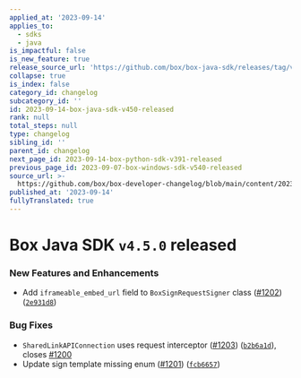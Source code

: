 ```yaml
---
applied_at: '2023-09-14'
applies_to:
  - sdks
  - java
is_impactful: false
is_new_feature: true
release_source_url: 'https://github.com/box/box-java-sdk/releases/tag/v4.5.0'
collapse: true
is_index: false
category_id: changelog
subcategory_id: ''
id: 2023-09-14-box-java-sdk-v450-released
rank: null
total_steps: null
type: changelog
sibling_id: ''
parent_id: changelog
next_page_id: 2023-09-14-box-python-sdk-v391-released
previous_page_id: 2023-09-07-box-windows-sdk-v540-released
source_url: >-
  https://github.com/box/box-developer-changelog/blob/main/content/2023/09-14-box-java-sdk-v450-released.md
published_at: '2023-09-14'
fullyTranslated: true
---
```

# Box Java SDK `v4.5.0` released

### New Features and Enhancements

* Add `iframeable_embed_url` field to `BoxSignRequestSigner` class ([#1202][1]) ([`2e931d8`][2])

### Bug Fixes

* `SharedLinkAPIConnection` uses request interceptor ([#1203][3]) ([`b2b6a1d`][4]), closes [#1200][5]
* Update sign template missing enum ([#1201][6]) ([`fcb6657`][7])

[1]: https://github.com/box/box-java-sdk/issues/1202

[2]: https://github.com/box/box-java-sdk/commit/2e931d8c36694a665d1c6315d3bf2d226929b713

[3]: https://github.com/box/box-java-sdk/issues/1203

[4]: https://github.com/box/box-java-sdk/commit/b2b6a1dba316ba50a1e011250c320fca156c6708

[5]: https://github.com/box/box-java-sdk/issues/1200

[6]: https://github.com/box/box-java-sdk/issues/1201

[7]: https://github.com/box/box-java-sdk/commit/fcb6657bb2375e32c3fb0f861e7ecaeb84503f2c
